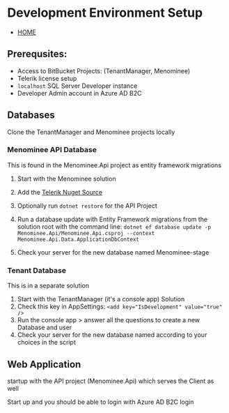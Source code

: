 ﻿# Development Environment Setup

- [HOME](ReadMe.md)

## Prerequsites:
- Access to BitBucket Projects: (TenantManager, Menominee)
- Telerik license setup
- `localhost` SQL Server Developer instance
- Developer Admin account in Azure AD B2C
## Databases
Clone the TenantManager and Menominee projects locally
### Menominee API Database
This is found in the Menominee.Api project as entity framework migrations

1. Start with the Menominee solution

2. Add the [Telerik Nuget Source](https://docs.telerik.com/blazor-ui/installation/nuget)
3. Optionally run `dotnet restore` for the API Project
4. Run a database update with Entity Framework migrations from the solution root with the command line: `dotnet ef database update -p Menominee.Api/Menominee.Api.csproj
   --context Menominee.Api.Data.ApplicationDbContext`
5. Check your server for the new database named Menominee-stage

### Tenant Database
This is in a separate solution

1. Start with the TenantManager (it's a console app) Solution
2. Check this key in AppSettings: `<add key="IsDevelopment" value="true" />`
3. Run the console app > answer all the questions to create a new Database and user
4. Check your server for the new database named according to your choices in the script

## Web Application
startup with the API project (Menominee.Api) which serves the Client as well 

Start up and you should be able to login with Azure AD B2C login 